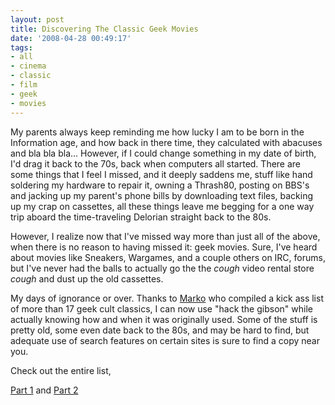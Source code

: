 ```yaml
---
layout: post
title: Discovering The Classic Geek Movies
date: '2008-04-28 00:49:17'
tags:
- all
- cinema
- classic
- film
- geek
- movies
---
```


My parents always keep reminding me how lucky I am to be born in the Information age, and how back in there time, they calculated with abacuses and bla bla bla... However, if I could change something in my date of birth, I'd drag it back to the 70s, back when computers all started. There are some things that I feel I missed, and it deeply saddens me, stuff like hand soldering my hardware to repair it, owning a Thrash80, posting on BBS's and jacking up my parent's phone bills by downloading text files, backing up my crap on cassettes, all these things leave me begging for a one way trip aboard the time-traveling Delorian straight back to the 80s.

However, I realize now that I've missed way more than just all of the above, when there is no reason to  having missed it: geek movies. Sure, I've heard about movies like Sneakers, Wargames, and a couple others on IRC, forums, but I've never had the balls to actually go the the *cough* video rental store *cough* and dust up the old cassettes.

My days of ignorance or over. Thanks to <a href="http://marklangenfeld.com">Marko</a> who compiled a kick ass list of more than 17 geek cult classics, I can now use "hack the gibson" while actually knowing how and when it was originally used. Some of the stuff is pretty old, some even date back to the 80s, and may be hard to find, but adequate use of search features on certain sites is sure to find a copy near you.

Check out the entire list,

<a href="http://www.marklangenfeld.com/2008/04/22/my-official-list-of-17-must-see-computer-geek-movies-part-1/">Part 1</a> and <a href="http://www.marklangenfeld.com/2008/04/24/my-official-list-of-17-must-see-computer-geek-movies-%e2%80%93-part-2/">Part 2</a>